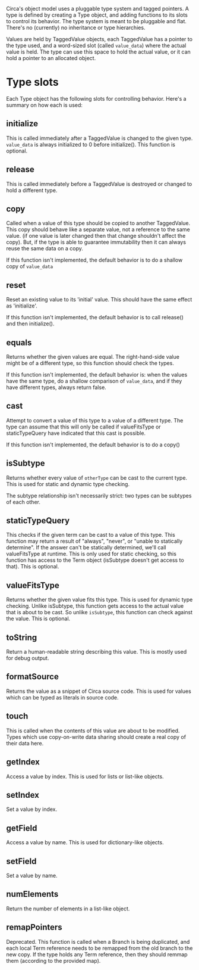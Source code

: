 
Circa's object model uses a pluggable type system and tagged pointers. A type is defined
by creating a Type object, and adding functions to its slots to control its behavior.
The type system is meant to be pluggable and flat. There's no (currently) no inheritance
or type hierarchies.

Values are held by TaggedValue objects, each TaggedValue has a pointer to the type
used, and a word-sized slot (called `value_data`) where the actual value is held.
The type can use this space
to hold the actual value, or it can hold a pointer to an allocated object.

# Type slots #

Each Type object has the following slots for controlling behavior. Here's a summary on
how each is used:

## initialize ##

This is called immediately after a TaggedValue is changed to the given type. `value_data`
is always initialized to 0 before initialize(). This function is optional.

## release ##

This is called immediately before a TaggedValue is destroyed or changed to hold a different
type.

## copy ##

Called when a value of this type should be copied to another TaggedValue. This copy should
behave like a separate value, not a reference to the same value. (if one value is later
changed then that change shouldn't affect the copy). But, if the type is able to guarantee
immutability then it can always reuse the same data on a copy.

If this function isn't implemented, the default behavior is to do a shallow copy of
`value_data`

## reset ##

Reset an existing value to its 'initial' value. This should have the same effect as
'initialize'.

If this function isn't implemented, the default behavior is to call release() and then
initialize().

## equals ##

Returns whether the given values are equal. The right-hand-side value might be of a
different type, so this function should check the types.

If this function isn't implemented, the default behavior is: when the values have
the same type, do a shallow comparison of `value_data`, and if they have different
types, always return false.

## cast ##

Attempt to convert a value of this type to a value of a different type. The type can assume
that this will only be called if valueFitsType or staticTypeQuery have indicated that
this cast is possible.

If this function isn't implemented, the default behavior is to do a copy()

## isSubtype ##

Returns whether every value of `otherType` can be cast to the current type. This is used
for static and dynamic type checking.

The subtype relationship isn't necessarily strict: two types can be subtypes of each other.

## staticTypeQuery ##

This checks if the given term can be cast to a value of this type. This function
may return a result of "always", "never", or "unable to statically determine".
If the answer can't be statically determined, we'll call valueFitsType at runtime.
This is only used for static checking, so this function has access to the Term object
(isSubtype doesn't get access to that). This is optional.

## valueFitsType ##

Returns whether the given value fits this type. This is used for dynamic type checking.
Unlike isSubtype, this function gets access to the actual value that is about to be cast.
So unlike `isSubtype`, this function can check against the value. This is optional.

## toString ##

Return a human-readable string describing this value. This is mostly used for debug
output.

## formatSource ##

Returns the value as a snippet of Circa source code. This is used for values which can
be typed as literals in source code.

## touch ##

This is called when the contents of this value are about to be modified. Types which
use copy-on-write data sharing should create a real copy of their data here.

## getIndex ##

Access a value by index. This is used for lists or list-like objects.

## setIndex ##

Set a value by index.

## getField ##

Access a value by name. This is used for dictionary-like objects.

## setField ##

Set a value by name.

## numElements ##

Return the number of elements in a list-like object.

## remapPointers ##

Deprecated.
This function is called when a Branch is being
duplicated, and each local Term reference needs to be remapped from the old branch to the
new copy. If the type holds any Term reference, then they should remmap them (according
to the provided map).

